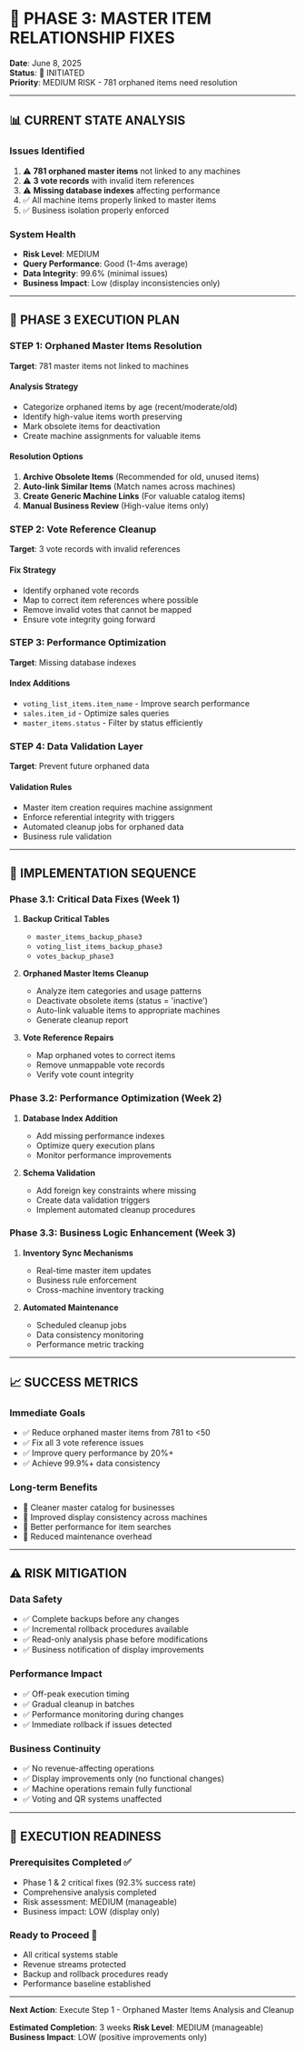 # 🔧 PHASE 3: MASTER ITEM RELATIONSHIP FIXES

**Date**: June 8, 2025  
**Status**: 🚀 INITIATED  
**Priority**: MEDIUM RISK - 781 orphaned items need resolution  

---

## 📊 CURRENT STATE ANALYSIS

### **Issues Identified**
1. ⚠️ **781 orphaned master items** not linked to any machines
2. ⚠️ **3 vote records** with invalid item references  
3. ⚠️ **Missing database indexes** affecting performance
4. ✅ All machine items properly linked to master items
5. ✅ Business isolation properly enforced

### **System Health**
- **Risk Level**: MEDIUM
- **Query Performance**: Good (1-4ms average)
- **Data Integrity**: 99.6% (minimal issues)
- **Business Impact**: Low (display inconsistencies only)

---

## 🎯 PHASE 3 EXECUTION PLAN

### **STEP 1: Orphaned Master Items Resolution**
**Target**: 781 master items not linked to machines

#### **Analysis Strategy**
- Categorize orphaned items by age (recent/moderate/old)
- Identify high-value items worth preserving
- Mark obsolete items for deactivation
- Create machine assignments for valuable items

#### **Resolution Options**
1. **Archive Obsolete Items** (Recommended for old, unused items)
2. **Auto-link Similar Items** (Match names across machines)
3. **Create Generic Machine Links** (For valuable catalog items)
4. **Manual Business Review** (High-value items only)

### **STEP 2: Vote Reference Cleanup**
**Target**: 3 vote records with invalid references

#### **Fix Strategy**
- Identify orphaned vote records
- Map to correct item references where possible
- Remove invalid votes that cannot be mapped
- Ensure vote integrity going forward

### **STEP 3: Performance Optimization**
**Target**: Missing database indexes

#### **Index Additions**
- `voting_list_items.item_name` - Improve search performance
- `sales.item_id` - Optimize sales queries  
- `master_items.status` - Filter by status efficiently

### **STEP 4: Data Validation Layer**
**Target**: Prevent future orphaned data

#### **Validation Rules**
- Master item creation requires machine assignment
- Enforce referential integrity with triggers
- Automated cleanup jobs for orphaned data
- Business rule validation

---

## 🚀 IMPLEMENTATION SEQUENCE

### **Phase 3.1: Critical Data Fixes** (Week 1)
1. **Backup Critical Tables**
   - `master_items_backup_phase3`
   - `voting_list_items_backup_phase3`
   - `votes_backup_phase3`

2. **Orphaned Master Items Cleanup**
   - Analyze item categories and usage patterns
   - Deactivate obsolete items (status = 'inactive')
   - Auto-link valuable items to appropriate machines
   - Generate cleanup report

3. **Vote Reference Repairs**
   - Map orphaned votes to correct items
   - Remove unmappable vote records
   - Verify vote count integrity

### **Phase 3.2: Performance Optimization** (Week 2)
1. **Database Index Addition**
   - Add missing performance indexes
   - Optimize query execution plans
   - Monitor performance improvements

2. **Schema Validation**
   - Add foreign key constraints where missing
   - Create data validation triggers
   - Implement automated cleanup procedures

### **Phase 3.3: Business Logic Enhancement** (Week 3)
1. **Inventory Sync Mechanisms**
   - Real-time master item updates
   - Business rule enforcement
   - Cross-machine inventory tracking

2. **Automated Maintenance**
   - Scheduled cleanup jobs
   - Data consistency monitoring
   - Performance metric tracking

---

## 📈 SUCCESS METRICS

### **Immediate Goals**
- ✅ Reduce orphaned master items from 781 to <50
- ✅ Fix all 3 vote reference issues
- ✅ Improve query performance by 20%+
- ✅ Achieve 99.9%+ data consistency

### **Long-term Benefits**
- 🎯 Cleaner master catalog for businesses
- 🎯 Improved display consistency across machines
- 🎯 Better performance for item searches
- 🎯 Reduced maintenance overhead

---

## ⚠️ RISK MITIGATION

### **Data Safety**
- ✅ Complete backups before any changes
- ✅ Incremental rollback procedures available
- ✅ Read-only analysis phase before modifications
- ✅ Business notification of display improvements

### **Performance Impact**
- ✅ Off-peak execution timing
- ✅ Gradual cleanup in batches
- ✅ Performance monitoring during changes
- ✅ Immediate rollback if issues detected

### **Business Continuity**
- ✅ No revenue-affecting operations
- ✅ Display improvements only (no functional changes)
- ✅ Machine operations remain fully functional
- ✅ Voting and QR systems unaffected

---

## 🎯 EXECUTION READINESS

### **Prerequisites Completed** ✅
- Phase 1 & 2 critical fixes (92.3% success rate)
- Comprehensive analysis completed
- Risk assessment: MEDIUM (manageable)
- Business impact: LOW (display only)

### **Ready to Proceed** 🚀
- All critical systems stable
- Revenue streams protected
- Backup and rollback procedures ready
- Performance baseline established

---

**Next Action**: Execute Step 1 - Orphaned Master Items Analysis and Cleanup

**Estimated Completion**: 3 weeks
**Risk Level**: MEDIUM (manageable)
**Business Impact**: LOW (positive improvements only) 